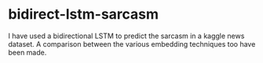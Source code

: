 # bidirect-lstm-sarcasm

I have used a bidirectional LSTM to predict the sarcasm in a kaggle news dataset. A comparison between the various embedding techniques too have been made.
